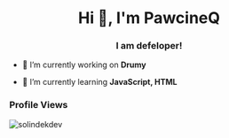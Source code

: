 <h1 align="center">Hi 👋, I'm PawcineQ</h1>
<h3 align="center">I am defeloper!</h3>

<p align="left">  </p>


- 🔭 I’m currently working on **Drumy**

- 🌱 I’m currently learning **JavaScript, HTML**

<h3 align="left">Profile Views</h3>
<img src="https://profile-counter.glitch.me/%7BPawcineQ%7D/count.svg" alt="solindekdev" />
